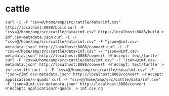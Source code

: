 # cattle

`curl -i -F "csv=@/home/amp/src/cattle/data/imf.csv" http://localhost:8088/build`
`curl -F "csv=@/home/amp/src/cattle/data/imf.csv" http://localhost:8088/build > imf.csv-metadata.json`
`curl -i -F "csv=@/home/amp/src/cattle/data/imf.csv" -F "json=@imf.csv-metadata.json" http://localhost:8088/convert`
`curl -i -F "csv=@/home/amp/src/cattle/data/imf.csv" -F "json=@imf.csv-metadata.json" http://localhost:8088/convert -H'Accept: text/turtle'`
`curl -F "csv=@/home/amp/src/cattle/data/imf.csv" -F "json=@imf.csv-metadata.json" http://localhost:8088/convert -H'Accept: text/turtle' > imf.csv.ttl`
`curl -i -F "csv=@/home/amp/src/cattle/data/imf.csv" -F "json=@imf.csv-metadata.json" http://localhost:8088/convert -H'Accept: application/n-quads'`
`curl -F "csv=@/home/amp/src/cattle/data/imf.csv" -F "json=@imf.csv-metadata.json" http://localhost:8088/convert -H'Accept: application/n-quads' > imf.csv.nq`
